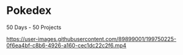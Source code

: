 # Pokedex

50 Days - 50 Projects


https://user-images.githubusercontent.com/89899001/199750225-0f6ea4bf-c8b6-4926-a160-cec1dc22c2f6.mp4

